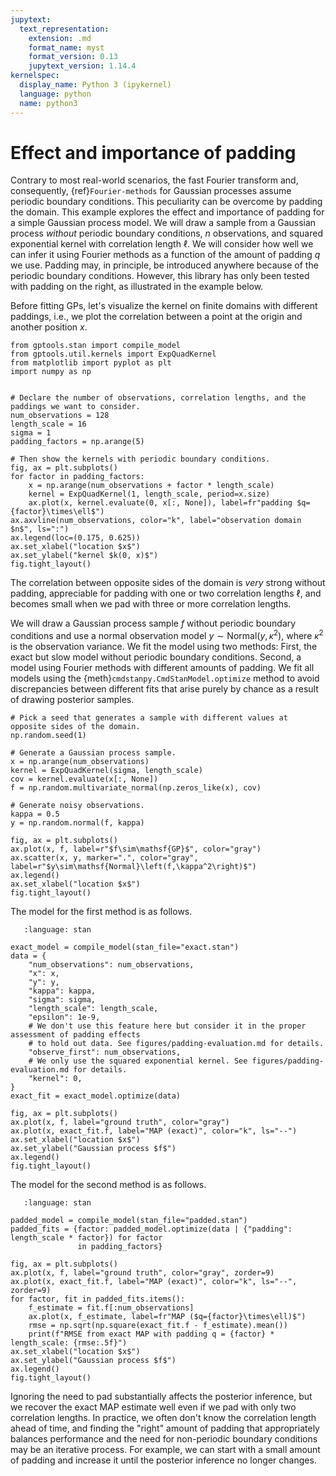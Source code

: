```yaml
---
jupytext:
  text_representation:
    extension: .md
    format_name: myst
    format_version: 0.13
    jupytext_version: 1.14.4
kernelspec:
  display_name: Python 3 (ipykernel)
  language: python
  name: python3
---
```


# Effect and importance of padding

Contrary to most real-world scenarios, the fast Fourier transform and, consequently, {ref}`Fourier-methods` for Gaussian processes assume periodic boundary conditions. This peculiarity can be overcome by padding the domain. This example explores the effect and importance of padding for a simple Gaussian process model. We will draw a sample from a Gaussian process *without* periodic boundary conditions, $n$ observations, and squared exponential kernel with correlation length $\ell$. We will consider how well we can infer it using Fourier methods as a function of the amount of padding $q$ we use. Padding may, in principle, be introduced anywhere because of the periodic boundary conditions. However, this library has only been tested with padding on the right, as illustrated in the example below.

Before fitting GPs, let's visualize the kernel on finite domains with different paddings, i.e., we plot the correlation between a point at the origin and another position $x$.

```{code-cell} ipython3
from gptools.stan import compile_model
from gptools.util.kernels import ExpQuadKernel
from matplotlib import pyplot as plt
import numpy as np


# Declare the number of observations, correlation lengths, and the paddings we want to consider.
num_observations = 128
length_scale = 16
sigma = 1
padding_factors = np.arange(5)

# Then show the kernels with periodic boundary conditions.
fig, ax = plt.subplots()
for factor in padding_factors:
    x = np.arange(num_observations + factor * length_scale)
    kernel = ExpQuadKernel(1, length_scale, period=x.size)
    ax.plot(x, kernel.evaluate(0, x[:, None]), label=fr"padding $q={factor}\times\ell$")
ax.axvline(num_observations, color="k", label="observation domain $n$", ls=":")
ax.legend(loc=(0.175, 0.625))
ax.set_xlabel("location $x$")
ax.set_ylabel("kernel $k(0, x)$")
fig.tight_layout()
```

The correlation between opposite sides of the domain is *very* strong without padding, appreciable for padding with one or two correlation lengths $\ell$, and becomes small when we pad with three or more correlation lengths.

We will draw a Gaussian process sample $f$ without periodic boundary conditions and use a normal observation model $y\sim\mathsf{Normal}\left(y,\kappa^2\right)$, where $\kappa^2$ is the observation variance. We fit the model using two methods: First, the exact but slow model without periodic boundary conditions. Second, a model using Fourier methods with different amounts of padding. We fit all models using the {meth}`cmdstanpy.CmdStanModel.optimize` method to avoid discrepancies between different fits that arise purely by chance as a result of drawing posterior samples.

```{code-cell} ipython3
# Pick a seed that generates a sample with different values at opposite sides of the domain.
np.random.seed(1)

# Generate a Gaussian process sample.
x = np.arange(num_observations)
kernel = ExpQuadKernel(sigma, length_scale)
cov = kernel.evaluate(x[:, None])
f = np.random.multivariate_normal(np.zeros_like(x), cov)

# Generate noisy observations.
kappa = 0.5
y = np.random.normal(f, kappa)

fig, ax = plt.subplots()
ax.plot(x, f, label=r"$f\sim\mathsf{GP}$", color="gray")
ax.scatter(x, y, marker=".", color="gray", label=r"$y\sim\mathsf{Normal}\left(f,\kappa^2\right)$")
ax.legend()
ax.set_xlabel("location $x$")
fig.tight_layout()
```

The model for the first method is as follows.

```{literalinclude} exact.stan
   :language: stan
```

```{code-cell} ipython3
exact_model = compile_model(stan_file="exact.stan")
data = {
    "num_observations": num_observations,
    "x": x,
    "y": y,
    "kappa": kappa,
    "sigma": sigma,
    "length_scale": length_scale,
    "epsilon": 1e-9,
    # We don't use this feature here but consider it in the proper assessment of padding effects
    # to hold out data. See figures/padding-evaluation.md for details.
    "observe_first": num_observations,
    # We only use the squared exponential kernel. See figures/padding-evaluation.md for details.
    "kernel": 0,
}
exact_fit = exact_model.optimize(data)

fig, ax = plt.subplots()
ax.plot(x, f, label="ground truth", color="gray")
ax.plot(x, exact_fit.f, label="MAP (exact)", color="k", ls="--")
ax.set_xlabel("location $x$")
ax.set_ylabel("Gaussian process $f$")
ax.legend()
fig.tight_layout()
```

The model for the second method is as follows.

```{literalinclude} padded.stan
   :language: stan
```

```{code-cell} ipython3
padded_model = compile_model(stan_file="padded.stan")
padded_fits = {factor: padded_model.optimize(data | {"padding": length_scale * factor}) for factor
               in padding_factors}

fig, ax = plt.subplots()
ax.plot(x, f, label="ground truth", color="gray", zorder=9)
ax.plot(x, exact_fit.f, label="MAP (exact)", color="k", ls="--", zorder=9)
for factor, fit in padded_fits.items():
    f_estimate = fit.f[:num_observations]
    ax.plot(x, f_estimate, label=fr"MAP ($q={factor}\times\ell)$")
    rmse = np.sqrt(np.square(exact_fit.f - f_estimate).mean())
    print(f"RMSE from exact MAP with padding q = {factor} * length_scale: {rmse:.5f}")
ax.set_xlabel("location $x$")
ax.set_ylabel("Gaussian process $f$")
ax.legend()
fig.tight_layout()
```

Ignoring the need to pad substantially affects the posterior inference, but we recover the exact MAP estimate well even if we pad with only two correlation lengths. In practice, we often don't know the correlation length ahead of time, and finding the "right" amount of padding that appropriately balances performance and the need for non-periodic boundary conditions may be an iterative process. For example, we can start with a small amount of padding and increase it until the posterior inference no longer changes.
